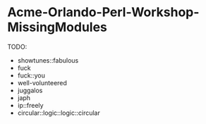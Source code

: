 Acme-Orlando-Perl-Workshop-MissingModules
=========================================

TODO:
  * showtunes::fabulous
  * fuck
  * fuck::you
  * well-volunteered
  * juggalos
  * japh
  * ip::freely
  * circular::logic::logic::circular
